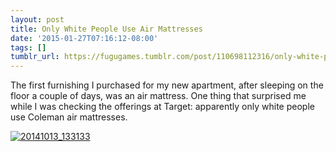 ```yaml
---
layout: post
title: Only White People Use Air Mattresses
date: '2015-01-27T07:16:12-08:00'
tags: []
tumblr_url: https://fugugames.tumblr.com/post/110698112316/only-white-people-use-air-mattresses
---
```

The first furnishing I purchased for my new apartment, after sleeping on the floor a couple of days, was an air mattress. One thing that surprised me while I was checking the offerings at Target: apparently only white people use Coleman air mattresses.

[![20141013_133133](http://itshardtofondlepenguins.com/wp-content/uploads/2015/01/20141013_133133-500x281.jpg)](http://itshardtofondlepenguins.com/wp-content/uploads/2015/01/20141013_133133.jpg)

